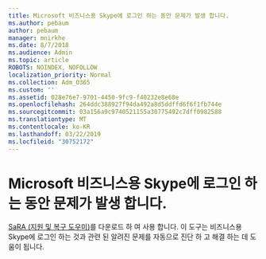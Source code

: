 ```yaml
---
title: Microsoft 비즈니스용 Skype에 로그인 하는 동안 문제가 발생 합니다.
ms.author: pebaum
author: pebaum
manager: mnirkhe
ms.date: 8/7/2018
ms.audience: Admin
ms.topic: article
ROBOTS: NOINDEX, NOFOLLOW
localization_priority: Normal
ms.collection: Adm_O365
ms.custom: ''
ms.assetid: 028e76e7-9701-4450-9fc9-f40232e8e68e
ms.openlocfilehash: 264ddc388927f94da492a8d5ddffd6f6f1fb744e
ms.sourcegitcommit: 03a156a9c9740521155a30775492c7dff0982588
ms.translationtype: MT
ms.contentlocale: ko-KR
ms.lasthandoff: 03/22/2019
ms.locfileid: "30752172"
---
```

# <a name="problems-signing-in-to-microsoft-skype-for-business"></a>Microsoft 비즈니스용 Skype에 로그인 하는 동안 문제가 발생 합니다.

[SaRA (지원 및 복구 도우미)](https://diagnostics.outlook.com/#/)를 다운로드 하 여 사용 합니다. 이 도구는 비즈니스용 Skype에 로그인 하는 것과 관련 된 알려진 문제를 자동으로 진단 하 고 해결 하는 데 도움이 됩니다.
  

